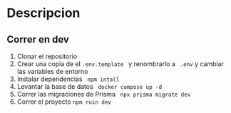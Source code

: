 # Descripcion

## Correr en dev


1. Clonar el repositorio
2. Crear una copia de el ```.env.template ``` y renombrarlo a ``` .env``` y cambiar las variables de entorno
3. Instalar dependencias ``` npm intall```
4. Levantar la base de datos ``` docker compose up -d```
5. Correr las migraciones de Prisma ``` npx prisma migrate dev```
6. Correr el proyecto ``` npm ruin dev ```
